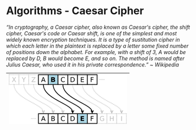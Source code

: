 # Algorithms - Caesar Cipher

_“In cryptography, a Caesar cipher, also known as Caesar's cipher, the shift cipher, Caesar's code or Caesar shift, is one of the simplest and most widely known encryption techniques. It is a type of sustitution cipher in which each letter in the plaintext is replaced by a letter some fixed number of positions down the alphabet. For example, with a shift of 3, A would be replaced by D, B would become E, and so on. The method is named after Julius Caesar, who used it in his private correspondence.” ~ Wikipedia_

| ![](/assets/320px-Caesar3.png) |
| :---: |




